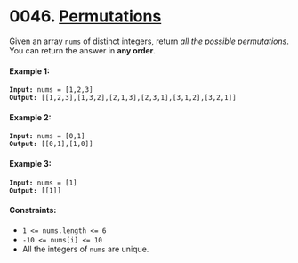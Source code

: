 # 0046. [Permutations](https://leetcode.com/problems/permutations/)

Given an array `nums` of distinct integers, return _all the possible permutations_. You can return the answer in **any order**.

#### Example 1:

<pre><code><strong>Input:</strong> nums = [1,2,3]
<strong>Output:</strong> [[1,2,3],[1,3,2],[2,1,3],[2,3,1],[3,1,2],[3,2,1]]</code></pre>

#### Example 2:

<pre><code><strong>Input:</strong> nums = [0,1]
<strong>Output:</strong> [[0,1],[1,0]]</code></pre>

#### Example 3:

<pre><code><strong>Input:</strong> nums = [1]
<strong>Output:</strong> [[1]]</code></pre>

#### Constraints:

- `1 <= nums.length <= 6`
- `-10 <= nums[i] <= 10`
- All the integers of `nums` are unique.
